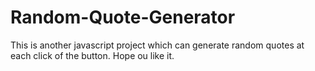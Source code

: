 # Random-Quote-Generator
This is another javascript project which can generate random quotes at each click of the button.
Hope ou like it.
